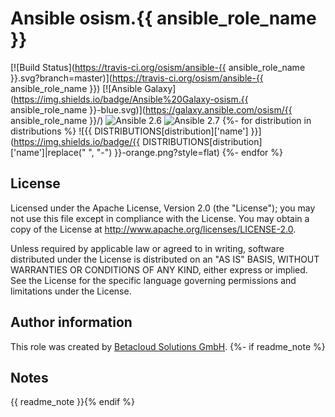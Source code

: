 # Ansible osism.{{ ansible_role_name }}

[![Build Status](https://travis-ci.org/osism/ansible-{{ ansible_role_name }}.svg?branch=master)](https://travis-ci.org/osism/ansible-{{ ansible_role_name }})
[![Ansible Galaxy](https://img.shields.io/badge/Ansible%20Galaxy-osism.{{ ansible_role_name }}-blue.svg)](https://galaxy.ansible.com/osism/{{ ansible_role_name }}/)
![Ansible 2.6](https://img.shields.io/badge/Ansible-2.6-green.png?style=flat)
![Ansible 2.7](https://img.shields.io/badge/Ansible-2.7-green.png?style=flat)
{%- for distribution in distributions %}
![{{ DISTRIBUTIONS[distribution]['name'] }}](https://img.shields.io/badge/{{ DISTRIBUTIONS[distribution]['name']|replace(" ", "-") }}-orange.png?style=flat)
{%- endfor %}

License
-------

Licensed under the Apache License, Version 2.0 (the "License");
you may not use this file except in compliance with the License.
You may obtain a copy of the License at http://www.apache.org/licenses/LICENSE-2.0.

Unless required by applicable law or agreed to in writing, software
distributed under the License is distributed on an "AS IS" BASIS,
WITHOUT WARRANTIES OR CONDITIONS OF ANY KIND, either express or implied.
See the License for the specific language governing permissions and
limitations under the License.

Author information
------------------

This role was created by [Betacloud Solutions GmbH](https://betacloud-solutions.de).
{%- if readme_note %}

Notes
-----

{{ readme_note }}{% endif %}
